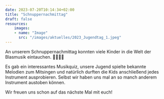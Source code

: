 ```yaml
---
date: 2023-07-20T10:14:34+02:00
title: "Schnuppernachmittag"
draft: false
resources:
    images:
    - name: "Image"
      src: "/images/aktuelles/2023_Jugendtag_1.jpeg"
---
```


An unserem Schnuppernachmittag konnten viele Kinder in die Welt der Blasmusik eintauchen. 🎷🎺🎶🥳

Es gab ein interessantes Musikquiz, unsere Jugend spielte bekannte Melodien zum Mitsingen und natürlich durften die Kids anschließend jedes Instrument ausprobieren. Selbst wir haben uns mal an so manch anderem Instrument austoben können.

Wir freuen uns schon auf das nächste Mal mit euch!


